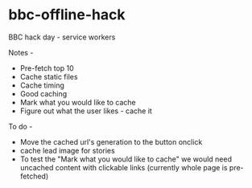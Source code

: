 # bbc-offline-hack
BBC hack day - service workers

Notes -
* Pre-fetch top 10
* Cache static files
* Cache timing
* Good caching
* Mark what you would like to cache 
* Figure out what the user likes - cache it

To do -
* Move the cached url's generation to the button onclick
* cache lead image for stories
* To test the "Mark what you would like to cache" we would need uncached content with clickable links (currently whole page is pre-fetched)
